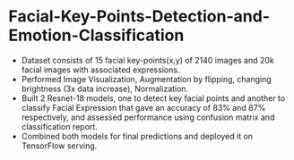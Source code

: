 # Facial-Key-Points-Detection-and-Emotion-Classification
- Dataset consists of 15 facial key-points(x,y) of 2140 images and 20k facial images with associated expressions.
- Performed Image Visualization, Augmentation by flipping, changing brightness (3x data increase), Normalization.
- Built 2 Resnet-18 models, one to detect key facial points and another to classify Facial Expression that gave an accuracy of 83% and 87% respectively, and assessed performance using confusion matrix and classification report.
- Combined both models for final predictions and deployed it on TensorFlow serving.

